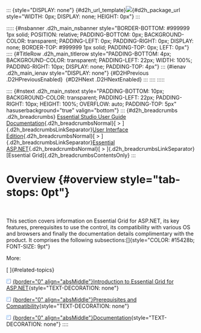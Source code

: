 ::: {style="DISPLAY: none"}
[](ms-xhelp:///?Id=d2h_url_template){#d2h_url_template}![](!package_url!){#d2h_package_url style="WIDTH: 0px; DISPLAY: none; HEIGHT: 0px"}
:::

::::: {#nsbanner .d2h_main_nsbanner style="BORDER-BOTTOM: #999999 1px solid; POSITION: relative; PADDING-BOTTOM: 0px; BACKGROUND-COLOR: transparent; PADDING-LEFT: 0px; PADDING-RIGHT: 0px; DISPLAY: none; BORDER-TOP: #999999 1px solid; PADDING-TOP: 0px; LEFT: 0px"}
:::: {#TitleRow .d2h_main_titlerow style="PADDING-BOTTOM: 4px; BACKGROUND-COLOR: transparent; PADDING-LEFT: 22px; WIDTH: 100%; PADDING-RIGHT: 10px; DISPLAY: none; PADDING-TOP: 4px"}
::: {#ienav .d2h_main_ienav style="DISPLAY: none"}
[](ms-xhelp:///?Id=e50c7931-8c44-41b9-bfc4-c201752ef8d1){#D2HPrevious .D2HPreviousEnabled}  [](ms-xhelp:///?Id=e66de3d6-a830-452d-a565-ec4696b58ab0){#D2HNext .D2HNextEnabled}
:::
::::
:::::

:::: {#nstext .d2h_main_nstext style="PADDING-BOTTOM: 10px; BACKGROUND-COLOR: transparent; PADDING-LEFT: 22px; PADDING-RIGHT: 10px; HEIGHT: 100%; OVERFLOW: auto; PADDING-TOP: 5px" hasuserbackground="true" valign="bottom"}
::: {#d2h_breadcrumbs .d2h_breadcrumbs}
[Essential Studio User Guide Documentation](ms-xhelp:///?Id=12457748-09e3-4d74-a240-8e049cedf030){.d2h_breadcrumbsNormal}[ \> ]{.d2h_breadcrumbsLinkSeparator}[User Interface Edition](ms-xhelp:///?Id=c29296b7-531c-413b-a0ec-488ca1f7f669){.d2h_breadcrumbsNormal}[ \> ]{.d2h_breadcrumbsLinkSeparator}[Essential ASP.NET](ms-xhelp:///?Id=25c35330-c127-4dad-9a92-ed79dc7261a6){.d2h_breadcrumbsNormal}[ \> ]{.d2h_breadcrumbsLinkSeparator}[Essential Grid]{.d2h_breadcrumbsContentsOnly}
:::

# Overview {#overview style="tab-stops: 0pt"}

 

This section covers information on Essential Grid for ASP.NET, its key features, prerequisites to use the control, its compatibility with various OS and browsers and finally the documentation details complimentary with the product. It comprises the following subsections:[]{style="COLOR: #15428b; FONT-SIZE: 9pt"}

More:

[ ]{#related-topics}

[![](button.gif){border="0" align="absMiddle"}Introduction to Essential Grid for ASP.NET](ms-xhelp:///?Id=e66de3d6-a830-452d-a565-ec4696b58ab0){style="TEXT-DECORATION: none"}

[![](button.gif){border="0" align="absMiddle"}Prerequisites and Compatibility](ms-xhelp:///?Id=a258c975-77f1-490c-a67e-02678e971297){style="TEXT-DECORATION: none"}

[![](button.gif){border="0" align="absMiddle"}Documentation](ms-xhelp:///?Id=a76d26df-f3d8-41fa-8343-ffd2a6ab6c2b){style="TEXT-DECORATION: none"}
::::
